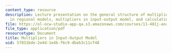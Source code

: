 ```yaml
---
content_type: resource
description: Lecture presentation on the general structure of multipliers, multipliers
  in regional models, multipliers in input-output model, and calculating the impact.
file: https://ol-ocw-studio-app-qa.s3.amazonaws.com/courses/11-481j-analyzing-and-accounting-for-regional-economic-growth-spring-2009/57831bde2e4d1e4bf6c9dbeb3c11cf48_MIT11_481Js09_lec19a.pdf
file_type: application/pdf
resourcetype: Document
title: Multipliers in Input-Output Model
uid: 57831bde-2e4d-1e4b-f6c9-dbeb3c11cf48
---
```

